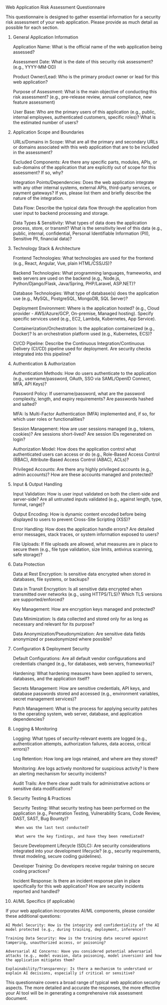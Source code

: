 Web Application Risk Assessment Questionnaire

This questionnaire is designed to gather essential information for a security risk assessment of your web application. Please provide as much detail as possible for each section.
1. General Application Information

    Application Name: What is the official name of the web application being assessed?

    Assessment Date: What is the date of this security risk assessment? (e.g., YYYY-MM-DD)

    Product Owner/Lead: Who is the primary product owner or lead for this web application?

    Purpose of Assessment: What is the main objective of conducting this risk assessment? (e.g., pre-release review, annual compliance, new feature assessment)

    User Base: Who are the primary users of this application (e.g., public, internal employees, authenticated customers, specific roles)? What is the estimated number of users?

2. Application Scope and Boundaries

    URLs/Domains in Scope: What are all the primary and secondary URLs or domains associated with this web application that are to be included in the assessment?

    Excluded Components: Are there any specific parts, modules, APIs, or sub-domains of the application that are explicitly out of scope for this assessment? If so, why?

    Integration Points/Dependencies: Does the web application integrate with any other internal systems, external APIs, third-party services, or payment gateways? If yes, please list them and briefly describe the nature of the integration.

    Data Flow: Describe the typical data flow through the application from user input to backend processing and storage.

    Data Types & Sensitivity: What types of data does the application process, store, or transmit? What is the sensitivity level of this data (e.g., public, internal, confidential, Personal Identifiable Information (PII), Sensitive PII, financial data)?

3. Technology Stack & Architecture

    Frontend Technologies: What technologies are used for the frontend (e.g., React, Angular, Vue, plain HTML/CSS/JS)?

    Backend Technologies: What programming languages, frameworks, and web servers are used on the backend (e.g., Node.js, Python/Django/Flask, Java/Spring, PHP/Laravel, ASP.NET)?

    Database Technologies: What type of database(s) does the application use (e.g., MySQL, PostgreSQL, MongoDB, SQL Server)?

    Deployment Environment: Where is the application hosted? (e.g., Cloud provider - AWS/Azure/GCP, On-premise, Managed hosting). Specify specific services used (e.g., EC2, Lambda, Kubernetes, App Service).

    Containerization/Orchestration: Is the application containerized (e.g., Docker)? Is an orchestration platform used (e.g., Kubernetes, ECS)?

    CI/CD Pipeline: Describe the Continuous Integration/Continuous Delivery (CI/CD) pipeline used for deployment. Are security checks integrated into this pipeline?

4. Authentication & Authorization

    Authentication Methods: How do users authenticate to the application (e.g., username/password, OAuth, SSO via SAML/OpenID Connect, MFA, API Keys)?

    Password Policy: If username/password, what are the password complexity, length, and expiry requirements? Are passwords hashed and salted?

    MFA: Is Multi-Factor Authentication (MFA) implemented and, if so, for which user roles or functionalities?

    Session Management: How are user sessions managed (e.g., tokens, cookies)? Are sessions short-lived? Are session IDs regenerated on login?

    Authorization Model: How does the application control what authenticated users can access or do (e.g., Role-Based Access Control (RBAC), Attribute-Based Access Control (ABAC), ACLs)?

    Privileged Accounts: Are there any highly privileged accounts (e.g., admin accounts)? How are these accounts managed and protected?

5. Input & Output Handling

    Input Validation: How is user input validated on both the client-side and server-side? Are all untrusted inputs validated (e.g., against length, type, format, range)?

    Output Encoding: How is dynamic content encoded before being displayed to users to prevent Cross-Site Scripting (XSS)?

    Error Handling: How does the application handle errors? Are detailed error messages, stack traces, or system information exposed to users?

    File Uploads: If file uploads are allowed, what measures are in place to secure them (e.g., file type validation, size limits, antivirus scanning, safe storage)?

6. Data Protection

    Data at Rest Encryption: Is sensitive data encrypted when stored in databases, file systems, or backups?

    Data in Transit Encryption: Is all sensitive data encrypted when transmitted over networks (e.g., using HTTPS/TLS)? Which TLS versions are supported/enforced?

    Key Management: How are encryption keys managed and protected?

    Data Minimization: Is data collected and stored only for as long as necessary and relevant for its purpose?

    Data Anonymization/Pseudonymization: Are sensitive data fields anonymized or pseudonymized where possible?

7. Configuration & Deployment Security

    Default Configurations: Are all default vendor configurations and credentials changed (e.g., for databases, web servers, frameworks)?

    Hardening: What hardening measures have been applied to servers, databases, and the application itself?

    Secrets Management: How are sensitive credentials, API keys, and database passwords stored and accessed (e.g., environment variables, secret management services)?

    Patch Management: What is the process for applying security patches to the operating system, web server, database, and application dependencies?

8. Logging & Monitoring

    Logging: What types of security-relevant events are logged (e.g., authentication attempts, authorization failures, data access, critical errors)?

    Log Retention: How long are logs retained, and where are they stored?

    Monitoring: Are logs actively monitored for suspicious activity? Is there an alerting mechanism for security incidents?

    Audit Trails: Are there clear audit trails for administrative actions or sensitive data modifications?

9. Security Testing & Practices

    Security Testing: What security testing has been performed on the application (e.g., Penetration Testing, Vulnerability Scans, Code Review, DAST, SAST, Bug Bounty)?

        When was the last test conducted?

        What were the key findings, and have they been remediated?

    Secure Development Lifecycle (SDLC): Are security considerations integrated into your development lifecycle? (e.g., security requirements, threat modeling, secure coding guidelines).

    Developer Training: Do developers receive regular training on secure coding practices?

    Incident Response: Is there an incident response plan in place specifically for this web application? How are security incidents reported and handled?

10. AI/ML Specifics (if applicable)

If your web application incorporates AI/ML components, please consider these additional questions:

    AI Model Security: How is the integrity and confidentiality of the AI model protected (e.g., during training, deployment, inference)?

    Training Data Security: How is the training data secured against tampering, unauthorized access, or poisoning?

    Adversarial AI Concerns: Have you considered potential adversarial attacks (e.g., model evasion, data poisoning, model inversion) and how the application mitigates them?

    Explainability/Transparency: Is there a mechanism to understand or explain AI decisions, especially if critical or sensitive?

This questionnaire covers a broad range of typical web application security aspects. The more detailed and accurate the responses, the more effective your AI tool will be in generating a comprehensive risk assessment document.
